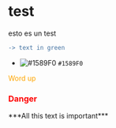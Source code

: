 # test
esto es un test
```diff
-> text in green
```
- ![#1589F0](https://via.placeholder.com/15/1589F0/000000?text=+) `#1589F0`

<span style="color:orange;">Word up</span>
<h3 style="color:#ff0000">Danger</h3>
***All this text is important***

